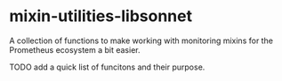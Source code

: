 # mixin-utilities-libsonnet

A collection of functions to make working with monitoring mixins for the Prometheus ecosystem a bit easier.

TODO add a quick list of funcitons and their purpose.
